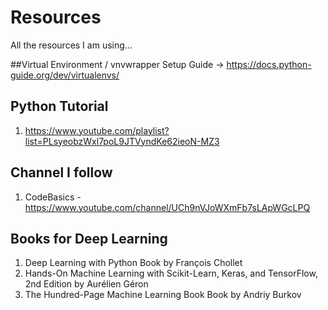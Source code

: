 # Resources
All the resources I am using...

##Virtual Environment / vnvwrapper Setup Guide
-> https://docs.python-guide.org/dev/virtualenvs/

## Python Tutorial
1. https://www.youtube.com/playlist?list=PLsyeobzWxl7poL9JTVyndKe62ieoN-MZ3

## Channel I follow
1. CodeBasics - https://www.youtube.com/channel/UCh9nVJoWXmFb7sLApWGcLPQ

## Books for Deep Learning
1. Deep Learning with Python
Book by François Chollet
2. Hands-On Machine Learning with Scikit-Learn, Keras, and TensorFlow, 2nd Edition
by Aurélien Géron
3. The Hundred-Page Machine Learning Book
Book by Andriy Burkov
